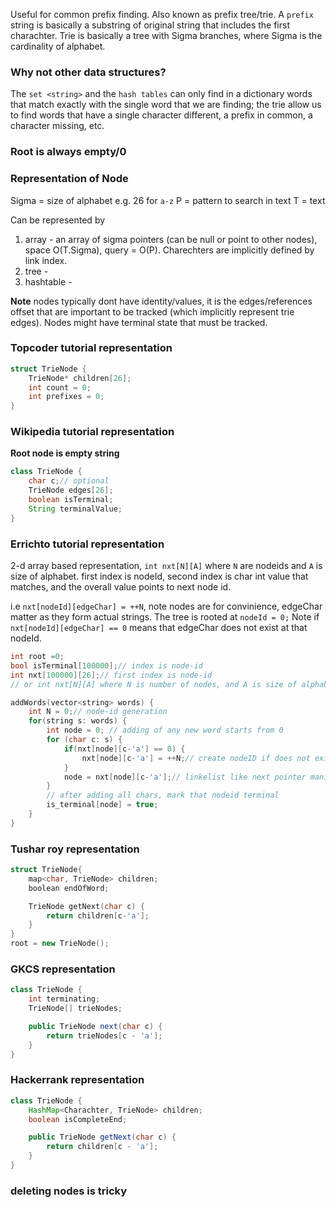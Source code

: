 
Useful for common prefix finding.
Also known as prefix tree/trie.
A `prefix` string is basically a substring of original string that includes the first charachter.
Trie is basically a tree with Sigma branches, where Sigma is the cardinality of alphabet.

### Why not other data structures?
The `set <string>` and the `hash tables` can only find in a dictionary words that match exactly with the single word that we are finding; 
the trie allow us to find words that have a single character different, a prefix in common, a character missing, etc.

### Root is always empty/0


### Representation of Node

Sigma = size of alphabet e.g. 26 for `a-z`
P = pattern to search in text
T = text

Can be represented by
1. array - an array of sigma pointers (can be null or point to other nodes), space O(T.Sigma), query = O(P). Charechters are implicitly defined by link index.
2. tree - 
3. hashtable - 

**Note** nodes typically dont have identity/values, it is the edges/references offset that are important to be tracked (which implicitly represent trie edges).
Nodes might have terminal state that must be tracked.

### Topcoder tutorial representation

```cpp
struct TrieNode {
    TrieNode* children[26];
    int count = 0;
    int prefixes = 0;
}
```


### Wikipedia tutorial representation
**Root node is empty string**

```java
class TrieNode {
    char c;// optional
    TrieNode edges[26];
    boolean isTerminal;
    String terminalValue;
}
```


### Errichto tutorial representation

2-d array based representation, `int nxt[N][A]` where `N` are nodeids and `A` is size of alphabet.
first index is nodeId, second index is char int value that matches,
and the overall value points to next node id.

i.e `nxt[nodeId][edgeChar] = ++N`, note nodes are for convinience, edgeChar matter as they form actual strings.
The tree is rooted at `nodeId = 0;`
Note if `nxt[nodeId][edgeChar] == 0` means that edgeChar does not exist at that nodeId.

```cpp
int root =0;
bool isTerminal[100000];// index is node-id
int nxt[100000][26];// first index is node-id
// or int nxt[N][A] where N is number of nodes, and A is size of alphabet

addWords(vector<string> words) {
    int N = 0;// node-id generation
    for(string s: words) {
        int node = 0; // adding of any new word starts from 0
        for (char c: s) {
            if(nxt[node][c-'a'] == 0) {
                nxt[node][c-'a'] = ++N;// create nodeID if does not exist via edge pointing
            }
            node = nxt[node][c-'a'];// linkelist like next pointer manipulation
        }
        // after adding all chars, mark that nodeid terminal
        is_terminal[node] = true;
    }
}
```

### Tushar roy representation

```cpp
struct TrieNode{
    map<char, TrieNode> children;
    boolean endOfWord;

    TrieNode getNext(char c) {
        return children[c-'a'];
    }
}
root = new TrieNode();
```

### GKCS representation

```java
class TrieNode {
    int terminating;
    TrieNode[] trieNodes;

    public TrieNode next(char c) {
        return trieNodes[c - 'a'];
    }
}
```

### Hackerrank representation

```java
class TrieNode {
    HashMap<Charachter, TrieNode> children;
    boolean isCompleteEnd;

    public TrieNode getNext(char c) {
        return children[c - 'a'];
    }
}
```

### deleting nodes is tricky 
